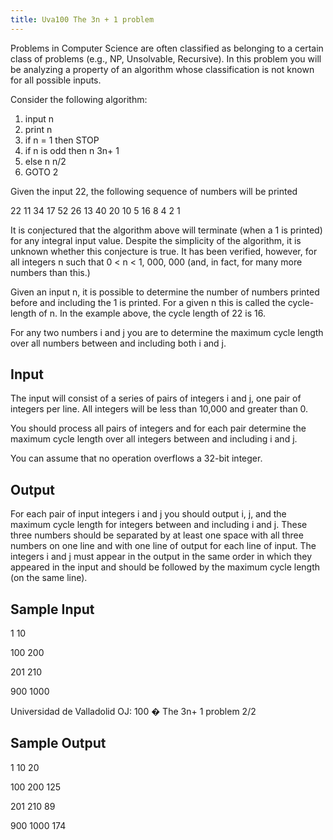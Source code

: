 ```yaml
---
title: Uva100 The 3n + 1 problem
---
```


Problems in Computer Science are often classified as belonging to a certain class of problems (e.g.,
NP, Unsolvable, Recursive). In this problem you will be analyzing a property of an algorithm whose
classification is not known for all possible inputs.

Consider the following algorithm:

1. input n
2. print n
3. if n = 1 then STOP
4. if n is odd then n 3n+ 1
5. else n n/2
6. GOTO 2

Given the input 22, the following sequence of numbers will be printed

22 11 34 17 52 26 13 40 20 10 5 16 8 4 2 1

It is conjectured that the algorithm above will terminate (when a 1 is printed) for any integral input
value. Despite the simplicity of the algorithm, it is unknown whether this conjecture is true. It has
been verified, however, for all integers n such that 0 < n < 1, 000, 000 (and, in fact, for many more
numbers than this.)

Given an input n, it is possible to determine the number of numbers printed before and including
the 1 is printed. For a given n this is called the cycle-length of n. In the example above, the cycle
length of 22 is 16.

For any two numbers i and j you are to determine the maximum cycle length over all numbers
between and including both i and j.

## Input
The input will consist of a series of pairs of integers i and j, one pair of integers per line. All integers
will be less than 10,000 and greater than 0.

You should process all pairs of integers and for each pair determine the maximum cycle length over
all integers between and including i and j.

You can assume that no operation overflows a 32-bit integer.

## Output
For each pair of input integers i and j you should output i, j, and the maximum cycle length for integers
between and including i and j. These three numbers should be separated by at least one space with all
three numbers on one line and with one line of output for each line of input. The integers i and j must
appear in the output in the same order in which they appeared in the input and should be followed by
the maximum cycle length (on the same line).

## Sample Input
<p>1 10</p><p>100 200</p><p>201 210</p><p>900 1000</p><p></p><p></p><p></p><p>Universidad de Valladolid OJ: 100 � The 3n+ 1 problem 2/2</p><p></p>

## Sample Output
<p>1 10 20</p><p>100 200 125</p><p>201 210 89</p><p>900 1000 174</p>